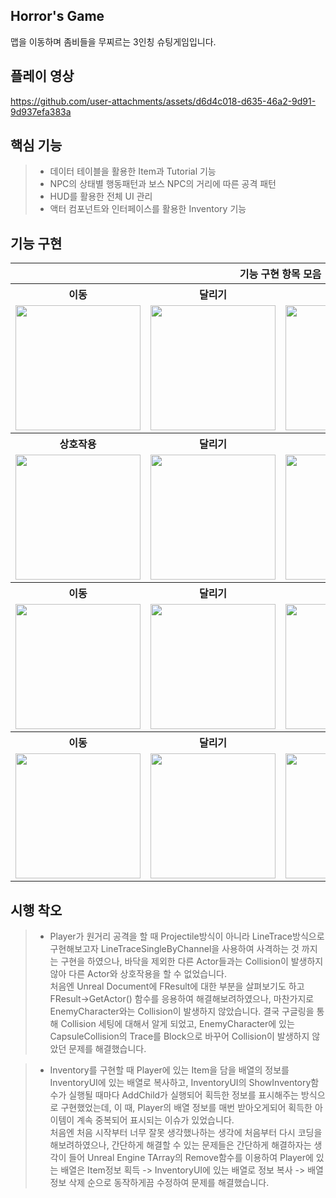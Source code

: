 Horror's Game
-
맵을 이동하며 좀비들을 무찌르는 3인칭 슈팅게임입니다.

플레이 영상
-
https://github.com/user-attachments/assets/d6d4c018-d635-46a2-9d91-9d937efa383a

핵심 기능
-
> - 데이터 테이블을 활용한 Item과 Tutorial 기능
> - NPC의 상태별 행동패턴과 보스 NPC의 거리에 따른 공격 패턴
> - HUD를 활용한 전체 UI 관리
> - 액터 컴포넌트와 인터페이스를 활용한 Inventory 기능


기능 구현
-
<table>
  <tr>
    <th colspan = "4">기능 구현 항목 모음</th>
  </tr>
  <tr>
    <th>이동</th>
    <th>달리기</th>
    <th>조준</th>
    <th>사격</th>
  </tr>
  <tr>
    <td><img src = "https://github.com/user-attachments/assets/91103ddd-e20c-4e3c-9ce7-7319a0aff2a1" width = "200" heigh = "150"></td>
    <td><img src = "https://github.com/user-attachments/assets/4ce3b003-bc7c-4c06-9191-eb704d837e2d" width = "200" heigh = "150"></td>
    <td><img src = "https://github.com/user-attachments/assets/4784e008-c1af-4b22-b247-5a2bfbb7f190" width = "200" heigh = "150"</td>
    <td><img src = "https://github.com/user-attachments/assets/5a6e2e3d-d7d8-4e3a-84d0-26b2e2c88ff8" width = "200" heigh = "150"</td>
  </tr>
   <tr>
    <th>상호작용</th>
    <th>달리기</th>
    <th>조준</th>
    <th>사격</th>
  </tr>
  <tr>
    <td><img src = "https://github.com/user-attachments/assets/2cad3da5-bbd8-4ece-b0af-5e142dd56f5a" width = "200" heigh = "150"</td>
    <td><img src = "https://github.com/user-attachments/assets/d13e9117-81d6-444e-bcd5-b84c92eb2b78" width = "200" heigh = "150"</td>
    <td><img src = "https://github.com/user-attachments/assets/b0c0e1b6-f141-4bb7-8377-4547c254d54d" width = "200" heigh = "150"</td>
    <td><img src = "https://github.com/user-attachments/assets/971a2f92-b9dd-4d46-bf81-2f0f503cefc7" width = "200" heigh = "150"</td>
  </tr>
   <tr>
    <th>이동</th>
    <th>달리기</th>
    <th>조준</th>
    <th>사격</th>
  </tr>
  <tr>
    <td><img src = "https://github.com/user-attachments/assets/091b2735-9395-468a-ba74-0675f31cc49c" width = "200" heigh = "150"</td>
    <td><img src = "https://github.com/user-attachments/assets/971a2f92-b9dd-4d46-bf81-2f0f503cefc7" width = "200" heigh = "150"</td>
    <td><img src = "https://github.com/user-attachments/assets/971a2f92-b9dd-4d46-bf81-2f0f503cefc7" width = "200" heigh = "150"</td>
    <td><img src = "https://github.com/user-attachments/assets/971a2f92-b9dd-4d46-bf81-2f0f503cefc7" width = "200" heigh = "150"</td>
  </tr>
   <tr>
    <th>이동</th>
    <th>달리기</th>
    <th>조준</th>
    <th>사격</th>
  </tr>
  <tr>
    <td><img src = "https://github.com/user-attachments/assets/971a2f92-b9dd-4d46-bf81-2f0f503cefc7" width = "200" heigh = "150"</td>
    <td><img src = "https://github.com/user-attachments/assets/971a2f92-b9dd-4d46-bf81-2f0f503cefc7" width = "200" heigh = "150"</td>
    <td><img src = "https://github.com/user-attachments/assets/971a2f92-b9dd-4d46-bf81-2f0f503cefc7" width = "200" heigh = "150"</td>
    <td><img src = "https://github.com/user-attachments/assets/971a2f92-b9dd-4d46-bf81-2f0f503cefc7" width = "200" heigh = "150"</td>
  </tr>
</table>

시행 착오
-

> - Player가 원거리 공격을 할 때 Projectile방식이 아니라 LineTrace방식으로 구현해보고자 LineTraceSingleByChannel을 사용하여 사격하는 것 까지는 구현을 하였으나, 바닥을 제외한 다른 Actor들과는 Collision이 발생하지 않아 다른 Actor와 상호작용을 할 수 없었습니다.</br>처음엔 Unreal Document에 FResult에 대한 부분을 살펴보기도 하고 FResult->GetActor() 함수를 응용하여 해결해보려하였으나, 마찬가지로 EnemyCharacter와는 Collision이 발생하지 않았습니다. 결국 구글링을 통해 Collision 세팅에 대해서 알게 되었고, EnemyCharacter에 있는 CapsuleCollision의 Trace를 Block으로 바꾸어 Collision이 발생하지 않았던 문제를 해결했습니다.

> - Inventory를 구현할 때 Player에 있는 Item을 담을 배열의 정보를 InventoryUI에 있는 배열로 복사하고, InventoryUI의 ShowInventory함수가 실행될 때마다 AddChild가 실행되어 획득한 정보를 표시해주는 방식으로 구현했었는데, 이 때, Player의 배열 정보를 매번 받아오게되어 획득한 아이템이 계속 중복되어 표시되는 이슈가 있었습니다.</br> 처음엔 처음 시작부터 너무 잘못 생각했나하는 생각에 처음부터 다시 코딩을 해보려하였으나, 간단하게 해결할 수 있는 문제들은 간단하게 해결하자는 생각이 들어 Unreal Engine TArray의 Remove함수를 이용하여 Player에 있는 배열은 Item정보 획득 -> InventoryUI에 있는 배열로 정보 복사 -> 배열 정보 삭제 순으로 동작하게끔 수정하여 문제를 해결했습니다.
